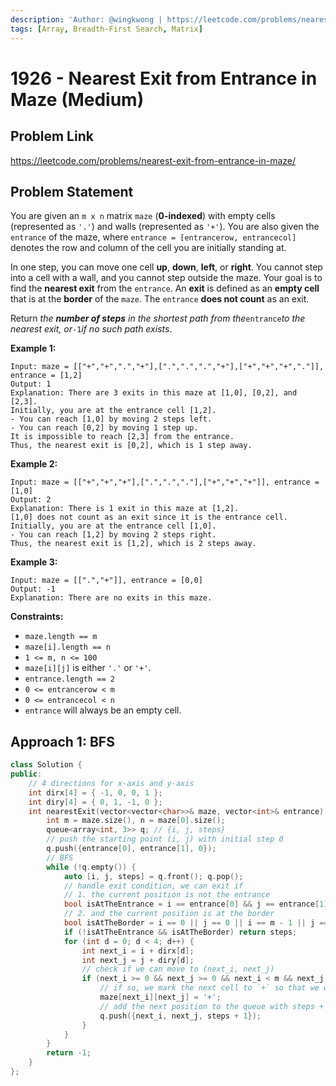 ```yaml
---
description: 'Author: @wingkwong | https://leetcode.com/problems/nearest-exit-from-entrance-in-maze/'
tags: [Array, Breadth-First Search, Matrix]
---
```


# 1926 - Nearest Exit from Entrance in Maze (Medium) 

## Problem Link

https://leetcode.com/problems/nearest-exit-from-entrance-in-maze/

## Problem Statement

You are given an `m x n` matrix `maze` (**0-indexed**) with empty cells (represented as `'.'`) and walls (represented as `'+'`). You are also given the `entrance` of the maze, where `entrance = [entrancerow, entrancecol]` denotes the row and column of the cell you are initially standing at.

In one step, you can move one cell **up**, **down**, **left**, or **right**. You cannot step into a cell with a wall, and you cannot step outside the maze. Your goal is to find the **nearest exit** from the `entrance`. An **exit** is defined as an **empty cell** that is at the **border** of the `maze`. The `entrance` **does not count** as an exit.

Return *the **number of steps** in the shortest path from the*`entrance`*to the nearest exit, or*`-1`*if no such path exists*.

**Example 1:**

```
Input: maze = [["+","+",".","+"],[".",".",".","+"],["+","+","+","."]], entrance = [1,2]
Output: 1
Explanation: There are 3 exits in this maze at [1,0], [0,2], and [2,3].
Initially, you are at the entrance cell [1,2].
- You can reach [1,0] by moving 2 steps left.
- You can reach [0,2] by moving 1 step up.
It is impossible to reach [2,3] from the entrance.
Thus, the nearest exit is [0,2], which is 1 step away.
```

**Example 2:**

```
Input: maze = [["+","+","+"],[".",".","."],["+","+","+"]], entrance = [1,0]
Output: 2
Explanation: There is 1 exit in this maze at [1,2].
[1,0] does not count as an exit since it is the entrance cell.
Initially, you are at the entrance cell [1,0].
- You can reach [1,2] by moving 2 steps right.
Thus, the nearest exit is [1,2], which is 2 steps away.
```

**Example 3:**

```
Input: maze = [[".","+"]], entrance = [0,0]
Output: -1
Explanation: There are no exits in this maze.
```

**Constraints:**

- `maze.length == m`
- `maze[i].length == n`
- `1 <= m, n <= 100`
- `maze[i][j]` is either `'.'` or `'+'`.
- `entrance.length == 2`
- `0 <= entrancerow < m`
- `0 <= entrancecol < n`
- `entrance` will always be an empty cell.

## Approach 1: BFS

<Tabs>
<TabItem value="cpp" label="C++">
<SolutionAuthor name="@wingkwong"/>

```cpp
class Solution {
public:
    // 4 directions for x-axis and y-axis
    int dirx[4] = { -1, 0, 0, 1 };
    int diry[4] = { 0, 1, -1, 0 };
    int nearestExit(vector<vector<char>>& maze, vector<int>& entrance) {
        int m = maze.size(), n = maze[0].size();
        queue<array<int, 3>> q; // {i, j, steps}
        // push the starting point (i, j) with initial step 0
        q.push({entrance[0], entrance[1], 0});
        // BFS
        while (!q.empty()) {
            auto [i, j, steps] = q.front(); q.pop();
            // handle exit condition, we can exit if
            // 1. the current position is not the entrance 
            bool isAtTheEntrance = i == entrance[0] && j == entrance[1];
            // 2. and the current position is at the border
            bool isAtTheBorder = i == 0 || j == 0 || i == m - 1 || j == n - 1;
            if (!isAtTheEntrance && isAtTheBorder) return steps;
            for (int d = 0; d < 4; d++) {
                int next_i = i + dirx[d];
                int next_j = j + diry[d];
                // check if we can move to (next_i, next_j)
                if (next_i >= 0 && next_j >= 0 && next_i < m && next_j < n && maze[next_i][next_j] == '.') {
                    // if so, we mark the next cell to `+` so that we won't visit it again
                    maze[next_i][next_j] = '+';
                    // add the next position to the queue with steps + 1
                    q.push({next_i, next_j, steps + 1});
                }
            }
        }
        return -1;
    }
};
```

</TabItem>
</Tabs>
